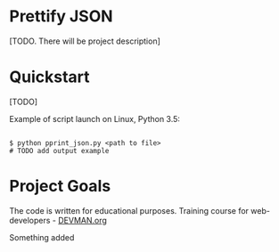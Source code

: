 # Prettify JSON

[TODO. There will be project description]

# Quickstart

[TODO]

Example of script launch on Linux, Python 3.5:

```#!bash

$ python pprint_json.py <path to file>
# TODO add output example

```

# Project Goals

The code is written for educational purposes. Training course for web-developers - [DEVMAN.org](https://devman.org)

Something added
